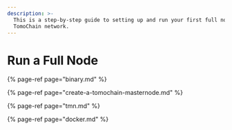 ```yaml
---
description: >-
  This is a step-by-step guide to setting up and run your first full node on
  TomoChain network.
---
```


# Run a Full Node

{% page-ref page="binary.md" %}

{% page-ref page="create-a-tomochain-masternode.md" %}

{% page-ref page="tmn.md" %}

{% page-ref page="docker.md" %}



